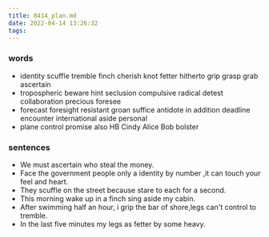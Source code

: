 ```yaml
---
title: 0414_plan.md
date: 2022-04-14 13:26:32
tags:
---
```

### words
- identity scuffle tremble finch cherish knot fetter hitherto grip grasp grab ascertain
- tropospheric beware hint seclusion compulsive radical detest collaboration precious foresee
- forecast foresight resistant groan suffice antidote in addition deadline encounter international aside personal
- plane control promise also HB Cindy Alice Bob bolster 
### sentences
- We must ascertain who steal the money.
- Face the government people only a identity by number ,it can touch your feel and heart.
- They scuffle on the street because stare to each for a second.
- This morning wake up in a finch sing aside my cabin.
- After swimming half an hour, i grip the bar of shore,legs can't control to tremble.
- In the last five minutes my legs as fetter by some heavy.
